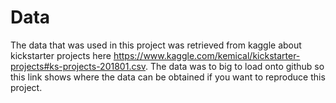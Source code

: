 # Data

The data that was used in this project was retrieved from kaggle about kickstarter projects here https://www.kaggle.com/kemical/kickstarter-projects#ks-projects-201801.csv. The data was to big to load onto github so this link shows where the data can be obtained if you want to reproduce this project.
